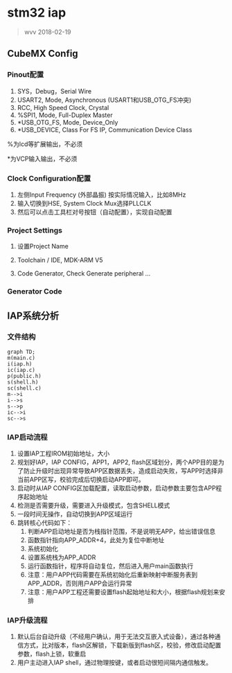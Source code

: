 # stm32 iap

> wvv 2018-02-19

## CubeMX Config

### Pinout配置

1. SYS，Debug，Serial Wire
2. USART2, Mode, Asynchronous (USART1和USB_OTG_FS冲突)
3. RCC, High Speed Clock, Crystal
4. %SPI1, Mode,  Full-Duplex Master
5. *USB_OTG_FS, Mode, Device_Only
6. *USB_DEVICE, Class For FS IP, Communication Device Class

%为lcd等扩展输出，不必须

*为VCP输入输出，不必须

### Clock Configuration配置

1. 左侧Input Frequency (外部晶振) 按实际情况输入，比如8MHz
2. 输入切换到HSE, System Clock Mux选择PLLCLK
3. 然后可以点击工具栏对号按钮（自动配置），实现自动配置

### Project Settings

1. 设置Project Name

2. Toolchain / IDE, MDK-ARM V5

3. Code Generator,  Check Generate peripheral ...

### Generator Code

## IAP系统分析

### 文件结构

```mermaid
graph TD;
m(main.c)
i(iap.h)
ic(iap.c)
p(public.h)
s(shell.h)
sc(shell.c)
m-->i
i-->s
s-->p
ic-->i
sc-->s

```

### IAP启动流程

1. 设置IAP工程IROM初始地址，大小
2. 规划好IAP，IAP CONFIG，APP1，APP2, flash区域划分，两个APP目的是为了防止升级时出现异常导致APP区数据丢失，造成启动失败，写APP时选择非当前APP区写，校验完成后切换启动APP即可。
3. 启动时从IAP CONFIG区加载配置，读取启动参数，启动参数主要包含APP程序起始地址
4. 检测是否需要升级，需要进入升级模式，包含SHELL模式
5. 一段时间无操作，自动切换到APP区域运行
6. 跳转核心代码如下：
   1. 判断APP启动地址是否为栈指针范围，不是说明无APP，给出错误信息
   2. 函数指针指向APP_ADDR+4，此处为复位中断地址
   3. 系统初始化
   4. 设置系统栈为APP_ADDR
   5. 运行函数指针，程序将自动复位，然后进入用户main函数执行
   6. 注意：用户APP代码需要在系统初始化后重新映射中断服务表到APP_ADDR，否则用户APP会运行异常
   7. 注意：用户APP工程还需要设置flash起始地址和大小，根据flash规划来安排

### IAP升级流程

1. 默认后台自动升级（不经用户确认，用于无法交互嵌入式设备），通过各种通信方式，比对版本，flash区解锁，下载新版到flash区，校验，修改启动配置参数，flash上锁，软重启
2. 用户主动进入IAP shell，通过物理按键，或者启动很短间隔内通信触发。

